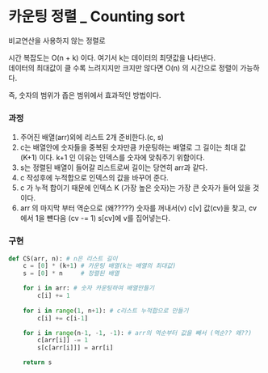 # 카운팅 정렬 _ Counting sort

비교연산을 사용하지 않는 정렬로

시간 복잡도는 O(n + k) 이다. 여기서 k는 데이터의 최댓값을 나타낸다.<br>
데이터의 최대값이 클 수록 느려지지만 크지만 않다면 O(n) 의 시간으로 정렬이 가능하다.

즉, 숫자의 범위가 좁은 범위에서 효과적인 방법이다.

### 과정
1. 주어진 배열(arr)외에 리스트 2개 준비한다.(c, s) 
2. c는 배열안에 숫자들을 중복된 숫자만큼 카운팅하는 배열로 그 길이는 최대 값 (K+1) 이다. k+1 인 이유는 인덱스를 숫자에 맞춰주기 위함이다.
3. s는 정렬된 배열이 들어갈 리스트로써 길이는 당연히 arr과 같다.
4. c 작성후에 누적합으로 인덱스의 값을 바꾸어 준다.
5. c 가 누적 합이기 때문에 인덱스 K (가장 높은 숫자)는 가장 큰 숫자가 들어 있을 것이다.
6. arr 의 마지막 부터 역순으로 (왜?????) 숫자를 꺼내서(v) c[v] 값(cv)을 찾고, cv 에서 1을 뺸다음 (cv -= 1) s[cv]에 v를 집어넣는다.

### 구현
```python
def CS(arr, n): # n은 리스트 길이
    c = [0] * (k+1) # 카운팅 배열(k는 배열의 최대값)
    s = [0] * n     # 정렬된 배열

    for i in arr: # 숫자 카운팅하여 배열만들기
        c[i] += 1
    
    for i in range(1, n+1): # c리스트 누적합으로 만들기
        c[i] += c[i-1]

    for i in range(n-1, -1, -1): # arr의 역순부터 값을 빼서 (역순?? 왜??)
        c[arr[i]] -= 1
        s[c[arr[i]]] = arr[i]

    return s
```